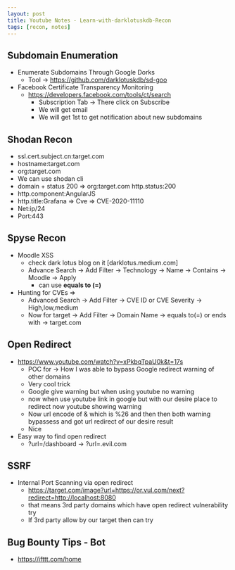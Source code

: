 ```yaml
---
layout: post
title: Youtube Notes - Learn-with-darklotuskdb-Recon
tags: [recon, notes]
---
```


## Subdomain Enumeration



* Enumerate Subdomains Through Google Dorks
  * Tool -> https://github.com/darklotuskdb/sd-goo
* Facebook Certificate  Transparency Monitoring 
  * https://developers.facebook.com/tools/ct/search 
    * Subscription Tab  -> There click on Subscribe 
    * We will get email
    * We will get 1st to get notification about new subdomains 



## Shodan Recon



* ssl.cert.subject.cn:target.com
* hostname:target.com
* org:target.com
* We can use shodan cli
* domain + status 200 => org:target.com http.status:200
* http.component:AngularJS
* http.title:Grafana => Cve => CVE-2020-11110
* Net:ip/24
* Port:443





## Spyse Recon



* Moodle XSS
  * check dark lotus blog on it [darklotus.medium.com]
  * Advance Search -> Add Filter -> Technology -> Name -> Contains -> Moodle -> Apply
    * can use **equals to (=)**
* Hunting for CVEs =>
  * Advanced Search -> Add Filter ->  CVE ID or CVE Severity -> High,low,medium
  * Now for target -> Add Filter -> Domain Name -> equals to(=) or ends with -> target.com





## Open Redirect



* https://www.youtube.com/watch?v=xPkbqTpaU0k&t=17s
  * POC for -> How I was able to bypass Google redirect warning of other domains
  * Very cool trick
  * Google give warning but when using youtube no warning
  * now when use youtube link in google but with our desire place to redirect now youtube showing warning
  * Now url encode of & which is %26 and then then both warning bypassess and got url redirect of our desire result
  * Nice
* Easy way to find open redirect 
  * ?url=/dashboard -> ?url=.evil.com





## SSRF



* Internal Port Scanning via open redirect 
  * https://target.com/image?url=https://or.vul.com/next?redirect=http://localhost:8080
  * that means 3rd party domains which have open redirect vulnerability try
  * If 3rd party allow by our target then can try





## Bug Bounty Tips - Bot



* https://ifttt.com/home

